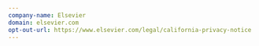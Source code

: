 ```yaml
---
company-name: Elsevier
domain: elsevier.com
opt-out-url: https://www.elsevier.com/legal/california-privacy-notice
---
```





